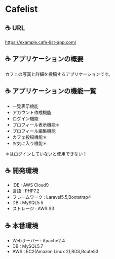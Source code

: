 # Cafelist

##   :coffee: URL
https://example.cafe-list-app.com/

##  :coffee: アプリケーションの概要
カフェの写真と詳細を投稿するアプリケーションです。

##  :coffee: アプリケーションの機能一覧
- 一覧表示機能
- アカウント作成機能
- ログイン機能
- プロフィール表示機能＊
- プロフィール編集機能
- カフェ投稿機能＊
- お気に入り機能＊
  
＊はログインしていないと使用できない！

##  :coffee: 開発環境
- IDE : AWS Cloud9
- 言語 : PHP7.2
- フレームワーク : Laravel5.5,Bootstrap4
- DB : MySQL5.5
- ストレージ : AWS S3

##  :coffee: 本番環境
- Webサーバー : Apache2.4
- DB : MySQL5.7
- AWS : EC2(Amazon Linux 2),RDS,Route53
